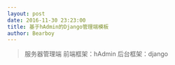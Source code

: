```yaml
---
layout: post
date: 2016-11-30 23:23:00
title: 基于hAdmin的Django管理端模板
author: Bearboy
---
```


> 服务器管理端
> 前端框架：hAdmin
> 后台框架：django
